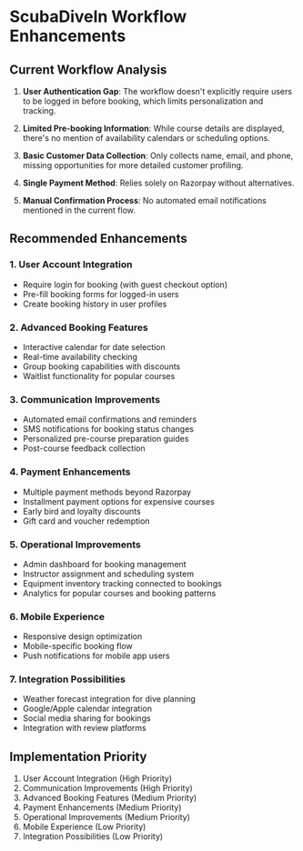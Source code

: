 # ScubaDiveIn Workflow Enhancements

## Current Workflow Analysis

1. **User Authentication Gap**: The workflow doesn't explicitly require users to be logged in before booking, which limits personalization and tracking.

2. **Limited Pre-booking Information**: While course details are displayed, there's no mention of availability calendars or scheduling options.

3. **Basic Customer Data Collection**: Only collects name, email, and phone, missing opportunities for more detailed customer profiling.

4. **Single Payment Method**: Relies solely on Razorpay without alternatives.

5. **Manual Confirmation Process**: No automated email notifications mentioned in the current flow.

## Recommended Enhancements

### 1. User Account Integration
- Require login for booking (with guest checkout option)
- Pre-fill booking forms for logged-in users
- Create booking history in user profiles

### 2. Advanced Booking Features
- Interactive calendar for date selection
- Real-time availability checking
- Group booking capabilities with discounts
- Waitlist functionality for popular courses

### 3. Communication Improvements
- Automated email confirmations and reminders
- SMS notifications for booking status changes
- Personalized pre-course preparation guides
- Post-course feedback collection

### 4. Payment Enhancements
- Multiple payment methods beyond Razorpay
- Installment payment options for expensive courses
- Early bird and loyalty discounts
- Gift card and voucher redemption

### 5. Operational Improvements
- Admin dashboard for booking management
- Instructor assignment and scheduling system
- Equipment inventory tracking connected to bookings
- Analytics for popular courses and booking patterns

### 6. Mobile Experience
- Responsive design optimization
- Mobile-specific booking flow
- Push notifications for mobile app users

### 7. Integration Possibilities
- Weather forecast integration for dive planning
- Google/Apple calendar integration
- Social media sharing for bookings
- Integration with review platforms

## Implementation Priority
1. User Account Integration (High Priority)
2. Communication Improvements (High Priority)
3. Advanced Booking Features (Medium Priority)
4. Payment Enhancements (Medium Priority)
5. Operational Improvements (Medium Priority)
6. Mobile Experience (Low Priority)
7. Integration Possibilities (Low Priority) 